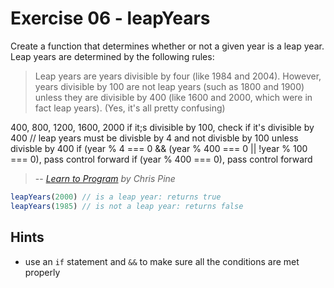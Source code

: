 # Exercise 06 - leapYears

Create a function that determines whether or not a given year is a leap year. Leap years are determined by the following rules:

> Leap years are years divisible by four (like 1984 and 2004). However, years divisible by 100 are not leap years (such as 1800 and 1900) unless they are divisible by 400 (like 1600 and 2000, which were in fact leap years). (Yes, it's all pretty confusing)

400, 800, 1200, 1600, 2000
if it;s divisible by 100, check if it's divisible by 400
// leap years must be divisble by 4 and not divisble by 100 unless divisble by 400
if (year % 4 === 0 && (year % 400 === 0 || !year % 100 === 0), pass control forward
if (year % 400 === 0), pass control forward
>
> -- <cite>[Learn to Program](https://pine.fm/LearnToProgram/chap_06.html) by Chris Pine</cite>

```javascript
leapYears(2000) // is a leap year: returns true
leapYears(1985) // is not a leap year: returns false
```


## Hints
- use an `if` statement and `&&` to make sure all the conditions are met properly

